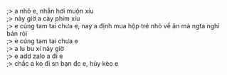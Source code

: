 ;> a nhô e, nhắn hơi muộn xíu<br>
;> nảy giờ a cày phim xíu<br>
;> e cúng tam tai chưa e, nay a định mua hộp tré nhỏ về ăn mà ngta nghỉ bán ròi<br>
;> e cúng tam tai chưa e<br>
;> a lu bu xí nảy giờ<br>
;> e add zalo a đi e<br>
;> chắc a ko đi sn bạn đc e, hủy kèo e
